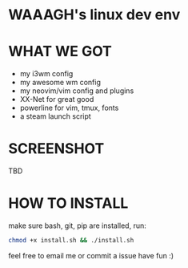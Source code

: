 # WAAAGH's linux dev env

# WHAT WE GOT
- my i3wm config
- my awesome wm config
- my neovim/vim config and plugins
- XX-Net for great good
- powerline for vim, tmux, fonts
- a steam launch script

# SCREENSHOT
TBD

# HOW TO INSTALL
make sure bash, git, pip are installed, run:
```bash
chmod +x install.sh && ./install.sh
```
feel free to email me or commit a issue
have fun :)
